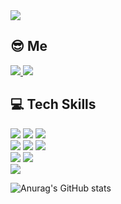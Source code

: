 <img src="https://capsule-render.vercel.app/api?type=waving&color=auto&height=300&section=header&text=An%20Jiwoong&fontSize=90" />

## :sunglasses: Me

<a href="https://woongweb.tistory.com/">
  <img src="https://img.shields.io/badge/TStory-black?style=for-the-badge&logo=blogger&logoColor=white">
</a>
<a href="mailto:"dkswldnd10@gmail.com">
  <img src="https://img.shields.io/badge/dkswldnd10@gmail.com-D14836?style=for-the-badge&logo=gmail&logoColor=white">
</a>

## :computer: Tech Skills

<img src="https://img.shields.io/badge/javascript-%23323330.svg?style=for-the-badge&logo=javascript&logoColor=%23F7DF1E"> <img src="https://img.shields.io/badge/html5-%23E34F26.svg?style=for-the-badge&logo=html5&logoColor=white"> <img src="https://img.shields.io/badge/css3-%231572B6.svg?style=for-the-badge&logo=css3&logoColor=white"> <br />
<img src="https://img.shields.io/badge/react-%2320232a.svg?style=for-the-badge&logo=react&logoColor=%2361DAFB"> <img src="https://img.shields.io/badge/redux-%23593d88.svg?style=for-the-badge&logo=redux&logoColor=white"> <img src="https://img.shields.io/badge/React_Router-CA4245?style=for-the-badge&logo=react-router&logoColor=white"> <br />
<img src="https://img.shields.io/badge/SASS-hotpink.svg?style=for-the-badge&logo=SASS&logoColor=white"> <img src="https://img.shields.io/badge/styled--components-DB7093?style=for-the-badge&logo=styled-components&logoColor=white"> <br />
<img src="https://img.shields.io/badge/Firebase-039BE5?style=for-the-badge&logo=Firebase&logoColor=white">



![Anurag's GitHub stats](https://github-readme-stats.vercel.app/api?username=Anjiwoong&show_icons=true)
